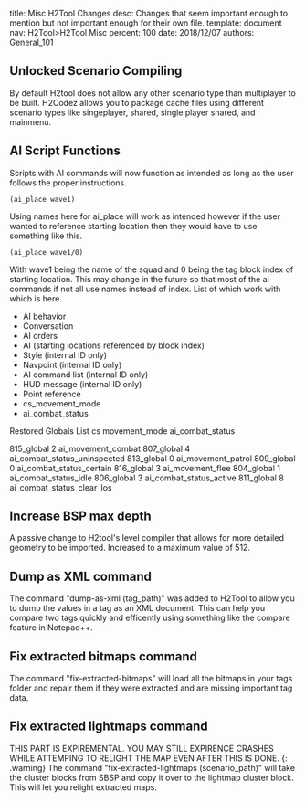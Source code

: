 title:      Misc H2Tool Changes
desc:       Changes that seem important enough to mention but not important enough for their own file.
template:   document
nav:        H2Tool>H2Tool Misc
percent:    100
date:       2018/12/07
authors:    General_101

## Unlocked Scenario Compiling
By default H2tool does not allow any other scenario type than multiplayer to be built. H2Codez allows you to package cache files using different scenario types like singeplayer, shared, single player shared, and mainmenu.

## AI Script Functions
Scripts with AI commands will now function as intended as long as the user follows the proper instructions.

```
(ai_place wave1)
```

Using names here for ai_place will work as intended however if the user wanted to reference starting location then they would have to use something like this.

```
(ai_place wave1/0)
```

With wave1 being the name of the squad and 0 being the tag block index of starting location. This may change in the future so that most of the ai commands if not all use names instead of index.
List of which work with which is here.

- AI behavior
- Conversation
- AI orders
- AI (starting locations referenced by block index)
- Style (internal ID only)
- Navpoint (internal ID only)
- AI command list (internal ID only)
- HUD message (internal ID only)
- Point reference
- cs_movement_mode
- ai_combat_status

Restored Globals List
cs movement_mode                   ai_combat_status

815_global 2 ai_movement_combat    807_global 4 ai_combat_status_uninspected
813_global 0 ai_movement_patrol    809_global 0 ai_combat_status_certain
816_global 3 ai_movement_flee      804_global 1 ai_combat_status_idle
                                   806_global 3 ai_combat_status_active
                                   811_global 8 ai_combat_status_clear_los

## Increase BSP max depth
A passive change to H2tool's level compiler that allows for more detailed geometry to be imported. Increased to a maximum value of 512.

## Dump as XML command
The command "dump-as-xml (tag_path)" was added to H2Tool to allow you to dump the values in a tag as an XML document. This can help you compare two tags quickly and efficently using something like the compare feature in Notepad++.

## Fix extracted bitmaps command
The command "fix-extracted-bitmaps" will load all the bitmaps in your tags folder and repair them if they were extracted and are missing important tag data.

## Fix extracted lightmaps command
THIS PART IS EXPIREMENTAL. YOU MAY STILL EXPIRENCE CRASHES WHILE ATTEMPING TO RELIGHT THE MAP EVEN AFTER THIS IS DONE.
{: .warning}
The command "fix-extracted-lightmaps (scenario_path)" will take the cluster blocks from SBSP and copy it over to the lightmap cluster block. This will let you relight extracted maps.